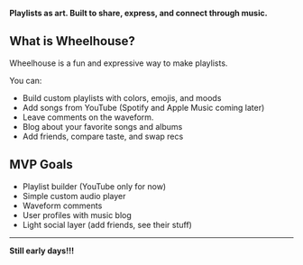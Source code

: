 **Playlists as art. Built to share, express, and connect through music.**

## What is Wheelhouse?

Wheelhouse is a fun and expressive way to make playlists.  

You can:
- Build custom playlists with colors, emojis, and moods  
- Add songs from YouTube (Spotify and Apple Music coming later)  
- Leave comments on the waveform. 
- Blog about your favorite songs and albums  
- Add friends, compare taste, and swap recs  

## MVP Goals

- Playlist builder (YouTube only for now)  
- Simple custom audio player  
- Waveform comments  
- User profiles with music blog  
- Light social layer (add friends, see their stuff)

---
 **Still early days!!!**
